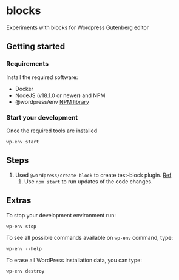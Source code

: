 # blocks
Experiments with blocks for Wordpress Gutenberg editor

## Getting started

### Requirements

Install the required software:
- Docker
- NodeJS (v18.1.0 or newer) and NPM
- @wordpress/env [NPM library](https://www.npmjs.com/package/@wordpress/env?activeTab=versions)

### Start your development

Once the required tools are installed

```shell
wp-env start
```

## Steps

1. Used `@wordpress/create-block` to create test-block plugin. [Ref](https://developer.wordpress.org/block-editor/getting-started/create-block/#quick-start)
   1. Use `npm start` to run updates of the code changes.

## Extras

To stop your development environment run:
```shell
wp-env stop
```

To see all possible commands available on `wp-env` command, type:
```shell
wp-env --help
```

To erase all WordPress installation data, you can type:
```shell
wp-env destroy
```
